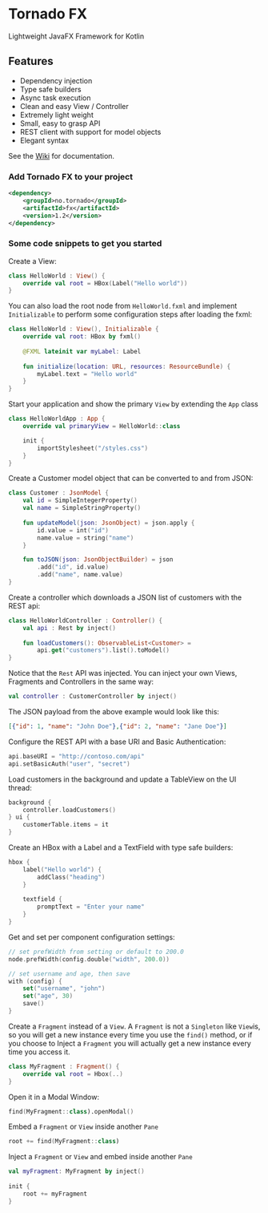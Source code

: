 # Tornado FX

Lightweight JavaFX Framework for Kotlin

## Features

- Dependency injection
- Type safe builders
- Async task execution
- Clean and easy View / Controller
- Extremely light weight
- Small, easy to grasp API
- REST client with support for model objects
- Elegant syntax

See the [Wiki](https://github.com/edvin/tornadofx/wiki) for documentation.

### Add Tornado FX to your project

```xml
<dependency>
	<groupId>no.tornado</groupId>
	<artifactId>fx</artifactId>
	<version>1.2</version>
</dependency>
```

### Some code snippets to get you started

Create a View:

```kotlin
class HelloWorld : View() {
	override val root = HBox(Label("Hello world")) 
}
```
    
You can also load the root node from `HelloWorld.fxml` and implement `Initializable` to perform
  some configuration steps after loading the fxml:
  
```kotlin
class HelloWorld : View(), Initializable {
	override val root: HBox by fxml()
	
	@FXML lateinit var myLabel: Label
	
	fun initialize(location: URL, resources: ResourceBundle) {
		myLabel.text = "Hello world"
	}
}
```

Start your application and show the primary `View` by extending the `App` class
    
```kotlin
class HelloWorldApp : App {
	override val primaryView = HelloWorld::class

	init {
		importStylesheet("/styles.css")
	}
}
```

Create a Customer model object that can be converted to and from JSON:
    
```kotlin
class Customer : JsonModel {
	val id = SimpleIntegerProperty()
	val name = SimpleStringProperty()
	
	fun updateModel(json: JsonObject) = json.apply {
		id.value = int("id")
		name.value = string("name")
	}

	fun toJSON(json: JsonObjectBuilder) = json
		.add("id", id.value)
		.add("name", name.value)		
}
```
    
Create a controller which downloads a JSON list of customers with the REST api:

```kotlin
class HelloWorldController : Controller() {
	val api : Rest by inject()
	
	fun loadCustomers(): ObservableList<Customer> = 
		api.get("customers").list().toModel() 
}
```
Notice that the `Rest` API was injected. You can inject your own Views, Fragments and Controllers
in the same way:

```kotlin
val controller : CustomerController by inject()
```

The JSON payload from the above example would look like this:
	
```json
[{"id": 1, "name": "John Doe"},{"id": 2, "name": "Jane Doe"}]
```
	
Configure the REST API with a base URI and Basic Authentication:
	
```kotlin
api.baseURI = "http://contoso.com/api"
api.setBasicAuth("user", "secret")
```
	
Load customers in the background and update a TableView on the UI thread:

```kotlin
background {
	controller.loadCustomers()
} ui {
	customerTable.items = it
}
```

Create an HBox with a Label and a TextField with type safe builders:

```kotlin
hbox {
	label("Hello world") {
		addClass("heading")
	}
	
	textfield {
		promptText = "Enter your name"
	}
}
```
	
Get and set per component configuration settings:
	
```kotlin
// set prefWidth from setting or default to 200.0
node.prefWidth(config.double("width", 200.0))

// set username and age, then save
with (config) {
	set("username", "john")
	set("age", 30)
	save()
}
```
	
Create a `Fragment` instead of a `View`. A `Fragment` is not a `Singleton` like `View`is, so you will
get a new instance every time you use the `find()` method, or if you choose to Inject a `Fragment` you 
will actually get a new instance every time you access it.
 	
```kotlin
class MyFragment : Fragment() {
	override val root = Hbox(..)
}
```
 	
Open it in a Modal Window:
 		 	 	
```kotlin
find(MyFragment::class).openModal()
``` 
	 	
Embed a `Fragment` or `View` inside another `Pane`
  	 	
```kotlin
root += find(MyFragment::class)
```

Inject a `Fragment` or `View` and embed inside another `Pane`
  	 
```kotlin
val myFragment: MyFragment by inject()
 
init {
	root += myFragment
}
```
